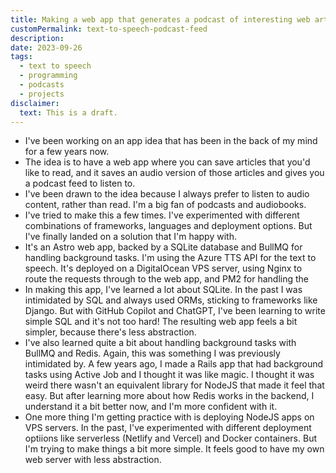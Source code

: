 ```yaml
---
title: Making a web app that generates a podcast of interesting web articles
customPermalink: text-to-speech-podcast-feed
description:
date: 2023-09-26
tags:
  - text to speech
  - programming
  - podcasts
  - projects
disclaimer:
  text: This is a draft.
---
```


- I've been working on an app idea that has been in the back of my mind for a
  few years now.
- The idea is to have a web app where you can save articles that you'd like to
  read, and it saves an audio version of those articles and gives you a podcast
  feed to listen to.
- I've been drawn to the idea because I always prefer to listen to audio
  content, rather than read. I'm a big fan of podcasts and audiobooks.
- I've tried to make this a few times. I've experimented with different
  combinations of frameworks, languages and deployment options. But I've finally
  landed on a solution that I'm happy with.
- It's an Astro web app, backed by a SQLite database and BullMQ for handling
  background tasks. I'm using the Azure TTS API for the text to speech. It's
  deployed on a DigitalOcean VPS server, using Nginx to route the requests through
  to the web app, and PM2 for handling the
- In making this app, I've learned a lot about SQLite. In the past I was
  intimidated by SQL and always used ORMs, sticking to frameworks like Django. But
  with GitHub Copilot and ChatGPT, I've been learning to write simple SQL and it's
  not too hard! The resulting web app feels a bit simpler, because there's less
  abstraction.
- I've also learned quite a bit about handling background tasks with BullMQ and
  Redis. Again, this was something I was previously intimidated by. A few years
  ago, I made a Rails app that had background tasks using Active Job and I
  thought it was like magic. I thought it was weird there wasn't an equivalent
  library for NodeJS that made it feel that easy. But after learning more about
  how Redis works in the backend, I understand it a bit better now, and I'm more
  confident with it.
- One more thing I'm getting practice with is deploying NodeJS apps on VPS
  servers. In the past, I've experimented with different deployment optiions like
  serverless (Netlify and Vercel) and Docker containers. But I'm trying to make
  things a bit more simple. It feels good to have my own web server with less
  abstraction.
